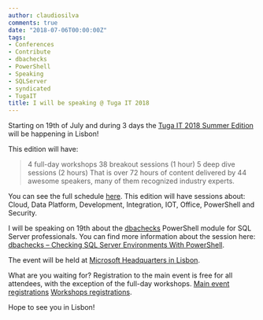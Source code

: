 ```yaml
---
author: claudiosilva
comments: true
date: "2018-07-06T00:00:00Z"
tags:
- Conferences
- Contribute
- dbachecks
- PowerShell
- Speaking
- SQLServer
- syndicated
- TugaIT
title: I will be speaking @ Tuga IT 2018
---
```

Starting on 19th of July and during 3 days the <a href="http://tugait.pt/">Tuga IT 2018 Summer Edition</a> will be happening in Lisbon!

This edition will have:

<blockquote>4 full-day workshops
38 breakout sessions (1 hour)
5 deep dive sessions (2 hours)
That is over 72 hours of content delivered by 44 awesome speakers, many of them recognized industry experts.</blockquote>

You can see the full schedule [here](http://tugait.pt/schedule/). This edition will have sessions about: Cloud, Data Platform, Development, Integration, IOT, Office, PowerShell and Security.

I will be speaking on 19th about the [dbachecks](https://dbachecks.io/) PowerShell module for SQL Server professionals. You can find more information about the session here: <a href="http://tugait.pt/sessions/dbachecks-checking-sql-server-environments-with-powershell/">dbachecks – Checking SQL Server Environments With PowerShell</a>.

The event will be held at <a href="https://www.google.pt/maps/place/Microsoft/@38.7610023,-9.0968195,709m/data=!3m1!1e3!4m5!3m4!1s0xd1eceb77fcfe731:0xaeca108863f83a19!8m2!3d38.7610023!4d-9.0946308">Microsoft Headquarters in Lisbon</a>.

What are you waiting for? Registration to the main event is free for all attendees, with the exception of the full-day workshops.
<a href="http://tugait2018.eventbrite.pt/">Main event registrations</a>
<a href="http://tugait.pt/workshops/">Workshops registrations</a>.

Hope to see you in Lisbon!
